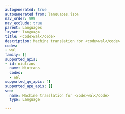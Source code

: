 ```yaml
---
autogenerated: true
autogenerated_from: languages.json
nav_order: 999
nav_exclude: true
parent: Languages
layout: language
title: <code>wal</code>
description: Machine translation for <code>wal</code>
codes:
- wal
family: []
supported_apis:
- id: niutrans
  name: Niutrans
  codes:
  - wal
supported_qe_apis: []
supported_ape_apis: []
seo:
  name: Machine translation for <code>wal</code>
  type: Language

---
```



